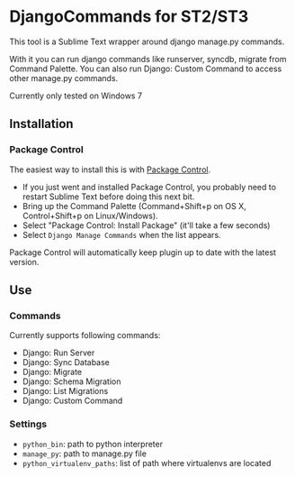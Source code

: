 # DjangoCommands for ST2/ST3

This tool is a Sublime Text wrapper around django manage.py commands. 

With it you can run django commands like runserver, syncdb, migrate from Command Palette.
You can also run Django: Custom Command to access other manage.py commands.


Currently only tested on Windows 7

## Installation

### Package Control

The easiest way to install this is with [Package Control](http://wbond.net/sublime\_packages/package\_control).

 * If you just went and installed Package Control, you probably need to restart Sublime Text before doing this next bit.
 * Bring up the Command Palette (Command+Shift+p on OS X, Control+Shift+p on Linux/Windows).
 * Select "Package Control: Install Package" (it'll take a few seconds)
 * Select `Django Manage Commands` when the list appears.

Package Control will automatically keep plugin up to date with the latest version.

## Use

### Commands
Currently supports following commands:
 * Django: Run Server
 * Django: Sync Database
 * Django: Migrate
 * Django: Schema Migration
 * Django: List Migrations
 * Django: Custom Command

### Settings

 * `python_bin`: path to python interpreter
 * `manage_py`: path to manage.py file
 * `python_virtualenv_paths`: list of path where virtualenvs are located 

